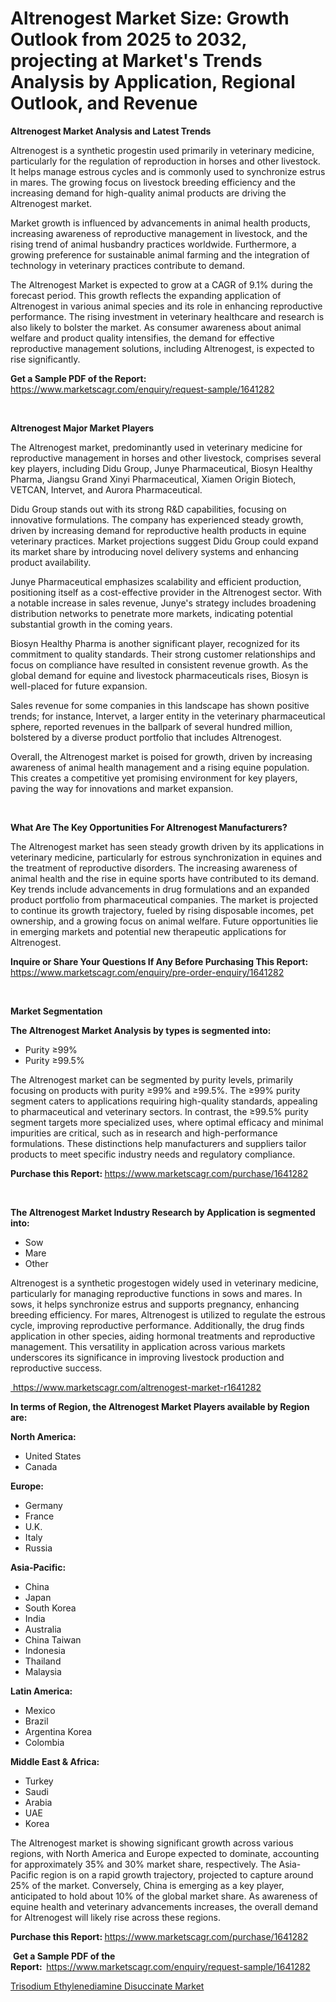<p><h1>Altrenogest Market Size: Growth Outlook from 2025 to 2032, projecting at Market's Trends Analysis by Application, Regional Outlook, and Revenue</h1></p><p><strong>Altrenogest Market Analysis and Latest Trends</strong></p>
<p><p>Altrenogest is a synthetic progestin used primarily in veterinary medicine, particularly for the regulation of reproduction in horses and other livestock. It helps manage estrous cycles and is commonly used to synchronize estrus in mares. The growing focus on livestock breeding efficiency and the increasing demand for high-quality animal products are driving the Altrenogest market.</p><p>Market growth is influenced by advancements in animal health products, increasing awareness of reproductive management in livestock, and the rising trend of animal husbandry practices worldwide. Furthermore, a growing preference for sustainable animal farming and the integration of technology in veterinary practices contribute to demand.</p><p>The Altrenogest Market is expected to grow at a CAGR of 9.1% during the forecast period. This growth reflects the expanding application of Altrenogest in various animal species and its role in enhancing reproductive performance. The rising investment in veterinary healthcare and research is also likely to bolster the market. As consumer awareness about animal welfare and product quality intensifies, the demand for effective reproductive management solutions, including Altrenogest, is expected to rise significantly.</p></p>
<p><strong>Get a Sample PDF of the Report:&nbsp;</strong> <a href="https://www.marketscagr.com/enquiry/request-sample/1641282?utm_campaign=3541&utm_medium=2&utm_source=Github&utm_content=ia&utm_term=02042025&utm_id=altrenogest">https://www.marketscagr.com/enquiry/request-sample/1641282</a></p>
<p>&nbsp;</p>
<p><strong>Altrenogest Major Market Players</strong></p>
<p><p>The Altrenogest market, predominantly used in veterinary medicine for reproductive management in horses and other livestock, comprises several key players, including Didu Group, Junye Pharmaceutical, Biosyn Healthy Pharma, Jiangsu Grand Xinyi Pharmaceutical, Xiamen Origin Biotech, VETCAN, Intervet, and Aurora Pharmaceutical. </p><p>Didu Group stands out with its strong R&D capabilities, focusing on innovative formulations. The company has experienced steady growth, driven by increasing demand for reproductive health products in equine veterinary practices. Market projections suggest Didu Group could expand its market share by introducing novel delivery systems and enhancing product availability.</p><p>Junye Pharmaceutical emphasizes scalability and efficient production, positioning itself as a cost-effective provider in the Altrenogest sector. With a notable increase in sales revenue, Junye's strategy includes broadening distribution networks to penetrate more markets, indicating potential substantial growth in the coming years.</p><p>Biosyn Healthy Pharma is another significant player, recognized for its commitment to quality standards. Their strong customer relationships and focus on compliance have resulted in consistent revenue growth. As the global demand for equine and livestock pharmaceuticals rises, Biosyn is well-placed for future expansion.</p><p>Sales revenue for some companies in this landscape has shown positive trends; for instance, Intervet, a larger entity in the veterinary pharmaceutical sphere, reported revenues in the ballpark of several hundred million, bolstered by a diverse product portfolio that includes Altrenogest. </p><p>Overall, the Altrenogest market is poised for growth, driven by increasing awareness of animal health management and a rising equine population. This creates a competitive yet promising environment for key players, paving the way for innovations and market expansion.</p></p>
<p>&nbsp;</p>
<p><strong>What Are The Key Opportunities For Altrenogest Manufacturers?</strong></p>
<p><p>The Altrenogest market has seen steady growth driven by its applications in veterinary medicine, particularly for estrous synchronization in equines and the treatment of reproductive disorders. The increasing awareness of animal health and the rise in equine sports have contributed to its demand. Key trends include advancements in drug formulations and an expanded product portfolio from pharmaceutical companies. The market is projected to continue its growth trajectory, fueled by rising disposable incomes, pet ownership, and a growing focus on animal welfare. Future opportunities lie in emerging markets and potential new therapeutic applications for Altrenogest.</p></p>
<p><strong>Inquire or Share Your Questions If Any Before Purchasing This Report:</strong> <a href="https://www.marketscagr.com/enquiry/pre-order-enquiry/1641282?utm_campaign=3541&utm_medium=2&utm_source=Github&utm_content=ia&utm_term=02042025&utm_id=altrenogest">https://www.marketscagr.com/enquiry/pre-order-enquiry/1641282</a></p>
<p>&nbsp;</p>
<p><strong>Market Segmentation</strong></p>
<p><strong>The Altrenogest Market Analysis by types is segmented into:</strong></p>
<p><ul><li>Purity ≥99%</li><li>Purity ≥99.5%</li></ul></p>
<p><p>The Altrenogest market can be segmented by purity levels, primarily focusing on products with purity ≥99% and ≥99.5%. The ≥99% purity segment caters to applications requiring high-quality standards, appealing to pharmaceutical and veterinary sectors. In contrast, the ≥99.5% purity segment targets more specialized uses, where optimal efficacy and minimal impurities are critical, such as in research and high-performance formulations. These distinctions help manufacturers and suppliers tailor products to meet specific industry needs and regulatory compliance.</p></p>
<p><strong>Purchase this Report:&nbsp;</strong><a href="https://www.marketscagr.com/purchase/1641282?utm_campaign=3541&utm_medium=2&utm_source=Github&utm_content=ia&utm_term=02042025&utm_id=altrenogest">https://www.marketscagr.com/purchase/1641282</a></p>
<p>&nbsp;</p>
<p><strong>The Altrenogest Market Industry Research by Application is segmented into:</strong></p>
<p><ul><li>Sow</li><li>Mare</li><li>Other</li></ul></p>
<p><p>Altrenogest is a synthetic progestogen widely used in veterinary medicine, particularly for managing reproductive functions in sows and mares. In sows, it helps synchronize estrus and supports pregnancy, enhancing breeding efficiency. For mares, Altrenogest is utilized to regulate the estrous cycle, improving reproductive performance. Additionally, the drug finds application in other species, aiding hormonal treatments and reproductive management. This versatility in application across various markets underscores its significance in improving livestock production and reproductive success.</p></p>
<p><a href="https://www.marketscagr.com/altrenogest-market-r1641282?utm_campaign=3541&utm_medium=2&utm_source=Github&utm_content=ia&utm_term=02042025&utm_id=altrenogest">&nbsp;https://www.marketscagr.com/altrenogest-market-r1641282</a></p>
<p><strong>In terms of Region, the Altrenogest Market Players available by Region are:</strong></p>
<p>
    <p> <strong> North America: </strong>
        <ul>
            <li>United States</li>
            <li>Canada</li>
        </ul>
        </p> 
    <p> <strong> Europe: </strong>
        <ul>
            <li>Germany</li>
            <li>France</li>
            <li>U.K.</li>
            <li>Italy</li>
            <li>Russia</li>
        </ul>
        </p> 
    <p> <strong> Asia-Pacific: </strong>
        <ul>
            <li>China</li>
            <li>Japan</li>
            <li>South Korea</li>
            <li>India</li>
            <li>Australia</li>
            <li>China Taiwan</li>
            <li>Indonesia</li>
            <li>Thailand</li>
            <li>Malaysia</li>
        </ul>
        </p> 
    <p> <strong> Latin America: </strong>
        <ul>
            <li>Mexico</li>
            <li>Brazil</li>
            <li>Argentina Korea</li>
            <li>Colombia</li>
        </ul>
        </p> 
    <p> <strong> Middle East & Africa: </strong>
        <ul>
            <li>Turkey</li>
            <li>Saudi</li>
            <li>Arabia</li>
            <li>UAE</li>
            <li>Korea</li>
        </ul>
    </p>
    </p>
<p><p>The Altrenogest market is showing significant growth across various regions, with North America and Europe expected to dominate, accounting for approximately 35% and 30% market share, respectively. The Asia-Pacific region is on a rapid growth trajectory, projected to capture around 25% of the market. Conversely, China is emerging as a key player, anticipated to hold about 10% of the global market share. As awareness of equine health and veterinary advancements increases, the overall demand for Altrenogest will likely rise across these regions.</p></p>
<p><strong>Purchase this Report: </strong><a href="https://www.marketscagr.com/purchase/1641282?utm_campaign=3541&utm_medium=2&utm_source=Github&utm_content=ia&utm_term=02042025&utm_id=altrenogest">https://www.marketscagr.com/purchase/1641282</a></p>
<p>&nbsp;<strong>Get a Sample PDF of the Report:&nbsp;&nbsp;</strong><a href="https://www.marketscagr.com/enquiry/request-sample/1641282?utm_campaign=3541&utm_medium=2&utm_source=Github&utm_content=ia&utm_term=02042025&utm_id=altrenogest">https://www.marketscagr.com/enquiry/request-sample/1641282</a></p>
<p><strong></strong></p>
<p><p><a href="https://github.com/braisykhwezi/Market-Research-Report-List-1/blob/main/trisodium-ethylenediamine-disuccinate-market.md?utm_campaign=3541&utm_medium=2&utm_source=Github&utm_content=ia&utm_term=02042025&utm_id=altrenogest">Trisodium Ethylenediamine Disuccinate Market</a></p></p>